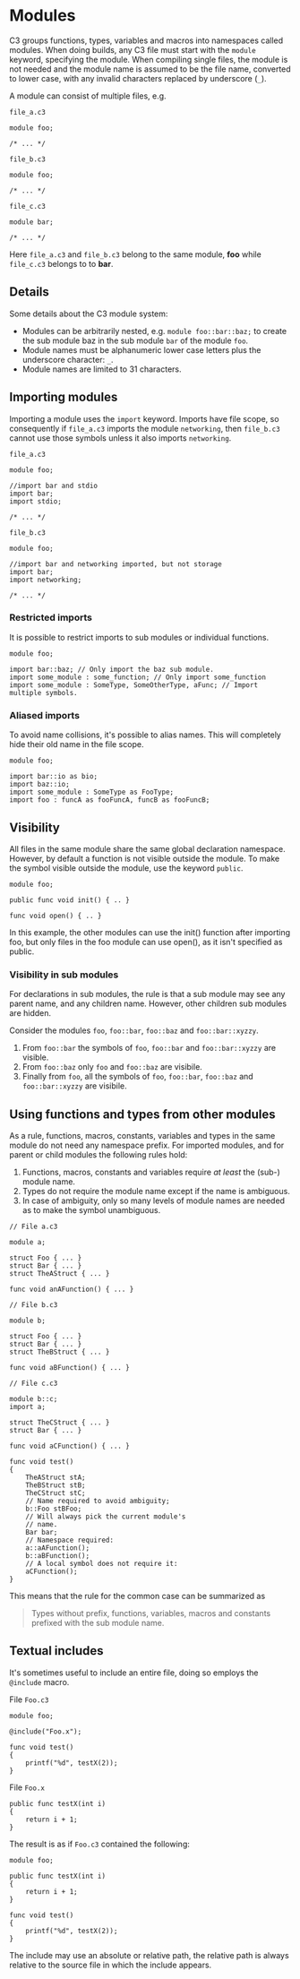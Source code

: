 # Modules

C3 groups functions, types, variables and macros into namespaces called modules. When doing builds, any C3 file must start with the `module` keyword, specifying the module. When compiling single files, the module is not needed and the module name is assumed to be the file name, converted to lower case, with any invalid characters replaced by underscore (`_`).

A module can consist of multiple files, e.g.

`file_a.c3`

```
module foo;

/* ... */
```

`file_b.c3`

```
module foo;

/* ... */
```

`file_c.c3`

```
module bar;

/* ... */
```

Here `file_a.c3` and `file_b.c3` belong to the same module, **foo** while `file_c.c3` belongs to to **bar**.

## Details

Some details about the C3 module system:

- Modules can be arbitrarily nested, e.g. `module foo::bar::baz;` to create the sub module baz in the sub module `bar` of the module `foo`.
- Module names must be alphanumeric lower case letters plus the underscore character: `_`.
- Module names are limited to 31 characters.

## Importing modules

Importing a module uses the `import` keyword. Imports have file scope, so consequently if `file_a.c3` imports the module `networking`, then `file_b.c3` cannot use those symbols unless it also imports `networking`.

`file_a.c3`
```
module foo;

//import bar and stdio
import bar;
import stdio;

/* ... */
```

`file_b.c3`
```
module foo;

//import bar and networking imported, but not storage
import bar;
import networking;

/* ... */
```


### Restricted imports

It is possible to restrict imports to sub modules or individual functions.

```
module foo;

import bar::baz; // Only import the baz sub module.
import some_module : some_function; // Only import some_function
import some_module : SomeType, SomeOtherType, aFunc; // Import multiple symbols.
```

### Aliased imports

To avoid name collisions, it's possible to alias names. This will completely hide their old name in the file scope.

```
module foo;

import bar::io as bio;
import baz::io;
import some_module : SomeType as FooType;
import foo : funcA as fooFuncA, funcB as fooFuncB;
```

## Visibility

All files in the same module share the same global declaration namespace. However, by default a function is not visible outside the module. To make the symbol visible outside the module, use the keyword `public`.

```
module foo;

public func void init() { .. }

func void open() { .. }
```

In this example, the other modules can use the init() function after importing foo, but only files in the foo module can use open(), as it isn't specified as public.

### Visibility in sub modules

For declarations in sub modules, the rule is that a sub module may see any parent name, and any children name. However, other children sub modules are hidden.

Consider the modules `foo`, `foo::bar`, `foo::baz` and `foo::bar::xyzzy`. 

1. From `foo::bar` the symbols of `foo`, `foo::bar` and `foo::bar::xyzzy` are visible. 
2. From `foo::baz` only `foo` and `foo::baz` are visibile. 
3. Finally from `foo`, all the symbols of `foo`, `foo::bar`, `foo::baz` and `foo::bar::xyzzy` are visibile.

## Using functions and types from other modules

As a rule, functions, macros, constants, variables and types in the same module do not need any namespace prefix. For imported modules, and for parent or child modules the following rules hold:

1. Functions, macros, constants and variables require *at least* the (sub-) module name.
2. Types do not require the module name except if the name is ambiguous.
3. In case of ambiguity, only so many levels of module names are needed as to make the symbol unambiguous.


```
// File a.c3

module a;

struct Foo { ... }
struct Bar { ... }
struct TheAStruct { ... }

func void anAFunction() { ... }

// File b.c3

module b;

struct Foo { ... }
struct Bar { ... }
struct TheBStruct { ... }

func void aBFunction() { ... }

// File c.c3

module b::c;
import a;

struct TheCStruct { ... }
struct Bar { ... }

func void aCFunction() { ... }

func void test()
{
    TheAStruct stA;
    TheBStruct stB;
    TheCStruct stC;
    // Name required to avoid ambiguity;
    b::Foo stBFoo;
    // Will always pick the current module's 
    // name.
    Bar bar;
    // Namespace required:
    a::aAFunction();
    b::aBFunction();
    // A local symbol does not require it:
    aCFunction(); 
}
```

This means that the rule for the common case can be summarized as

> Types without prefix, functions, variables, macros and constants prefixed with the sub module name.


## Textual includes

It's sometimes useful to include an entire file, doing so employs the `@include` macro.

File `Foo.c3`
```
module foo;

@include("Foo.x");

func void test() 
{
    printf("%d", testX(2));
}    
```

File `Foo.x`
```
public func testX(int i) 
{ 
    return i + 1; 
}
```

The result is as if `Foo.c3` contained the following:

```
module foo;

public func testX(int i) 
{ 
    return i + 1; 
}

func void test() 
{
    printf("%d", testX(2));
}    
```

The include may use an absolute or relative path, the relative path is always relative to the source file in which the include appears.


